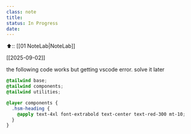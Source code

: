 ```yaml
---
class: note
title: 
status: In Progress
date:
---
```



⬆️:: [[01 NoteLab|NoteLab]]

[[2025-09-02]]

the following code works but getting vscode error. solve it later

```css
@tailwind base;
@tailwind components;
@tailwind utilities;  

@layer components {
  .hsm-heading {
    @apply text-4xl font-extrabold text-center text-red-300 mt-10;
  }
}
```
